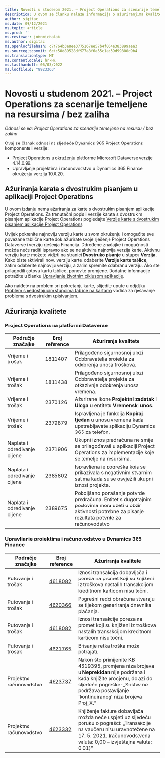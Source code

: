 ```yaml
---
title: Novosti u studenom 2021. – Project Operations za scenarije temeljene na resursima / bez zaliha
description: U ovom se članku nalaze informacije o ažuriranjima kvalitete dostupnima u izdanju projektnih operacija u rujnu 2021. za scenarije koji se temelje na resursima/nenaseljenim resursima.
author: sigitac
ms.date: 09/12/2021
ms.topic: article
ms.prod: ''
ms.reviewer: johnmichalak
ms.author: sigitac
ms.openlocfilehash: c7f764b3e8ee3775167ee57b4f034e383899aea3
ms.sourcegitcommit: 6cfc50d89528df977a8f6a55c1ad39d99800d9b4
ms.translationtype: MT
ms.contentlocale: hr-HR
ms.lasthandoff: 06/03/2022
ms.locfileid: "8923363"
---
```

# <a name="whats-new-september-2021---project-operations-for-resourcenon-stocked-based-scenarios"></a>Novosti u studenom 2021. – Project Operations za scenarije temeljene na resursima / bez zaliha

*Odnosi se na: Project Operations za scenarije temeljene na resursu / bez zaliha*

Ovaj se članak odnosi na sljedeće Dynamics 365 Project Operations komponente i verzije:

   - Project Operations u okruženju platforme Microsoft Dataverse verzije 4.14.0.99.
   - Upravljanje projektima i računovodstvo u Dynamics 365 Finance okruženju verzija 10.0.20.

## <a name="project-operations-dual-write-maps-updates"></a>Ažuriranja karata s dvostrukim pisanjem u aplikaciji Project Operations

U ovom izdanju nema ažuriranja za karte s dvostrukim pisanjem aplikacije Project Operations. Za trenutačni popis i verzije karata s dvostrukim pisanjem aplikacije Project Operations pogledajte [Verzije karte s dvostrukim pisanjem aplikacije Project Operations](../environment/resource-dual-write-maps.md).

Uvijek pokrenite najnoviju verziju karte u svom okruženju i omogućite sve povezane tablične karte dok ažurirate svoje rješenje Project Operations Dataverse i verziju rješenja Financija. Određene značajke i mogućnosti možda neće raditi ispravno ako se ne aktivira najnovija verzija karte. Aktivnu verziju karte možete vidjeti na stranici **Dvostruko pisanje** u stupcu **Verzija**. Kako biste aktivirali novu verziju karte, odaberite **Verzije karte tablice**, zatim odaberite najnoviju verziju, a zatim spremite odabranu verziju. Ako ste prilagodili gotovu kartu tablice, ponovite promjene. Dodatne informacije potražite u članku [Upravljanje životnim ciklusom aplikacije](/dynamics365/fin-ops-core/dev-itpro/data-entities/dual-write/app-lifecycle-management).

Ako naiđete na problem pri pokretanju karte, slijedite upute u odjeljku [Problem s nedostajućim stupcima tablice na kartama](/dynamics365/fin-ops-core/dev-itpro/data-entities/dual-write/dual-write-troubleshooting-finops-upgrades#missing-table-columns-issue-on-maps) vodiča za rješavanje problema s dvostrukim upisivanjem.

## <a name="quality-updates"></a>Ažuriranja kvalitete

### <a name="project-operations-on-dataverse"></a>Project Operations na platformi Dataverse

| **Područje značajke** | **Broj reference** | **Ažuriranja kvalitete** |
| --- | --- | --- |
| Vrijeme i trošak | 1811407 | Prilagođeno sigurnosnoj ulozi Odobravatelja projekta za odobrenja unosa troškova. |
| Vrijeme i trošak | 1811438 | Prilagođeno sigurnosnoj ulozi Odobravatelja projekta za otkazivnje odobrenja unosa vremena. |
| Vrijeme i trošak | 2370126 | Ažurirane ikone **Projektni zadatak** i **Uloga** u entitetu **Vremenski unos**. |
| Vrijeme i trošak | 2379879 | Ispravljena je funkcija **Kopiraj tjedan** u unosu vremena kada upotrebljavate aplikaciju Dynamics 365 za telefon. |
| Naplata i određivanje cijene | 2371906 | Ukupni iznos predračuna ne smije se prilagođavati u aplikaciji Project Operations za implementacije koje se temelje na resursima. |
| Naplata i određivanje cijene | 2385802 | Ispravljena je pogreška koja se prikazivala s negativnim stvarnim satima kada su se osvježili ukupni iznosi projekta. |
| Naplata i određivanje cijene | 2389675 | Poboljšano ponašanje potvrde predračuna. Entitet s dugotrajnim poslovima mora uzeti u obzir aktivnosti potrebne za pisanje rezultata potvrde za računovodstvo. |

### <a name="project-management-and-accounting-in-dynamics-365-finance"></a>Upravljanje projektima i računovodstvo u Dynamics 365 Finance

| Područje značajke | Broj reference | Ažuriranja kvalitete |
| --- | --- | --- |
| Putovanje i trošak | [4618082](https://fix.lcs.dynamics.com/Issue/Details?kb=4618082&amp;bugId=583101&amp;dbType=3&amp;qc=9c85ac8ca1e5e9cd07fac9e9aa2cb0914724e28b86ad3339dacf7741f554c605) | Iznosi transakcija dobavljača i poreza na promet koji su knjiženi iz troškova nastalih transakcijom kreditnom karticom nisu točni. |
| Putovanje i trošak | [4620366](https://fix.lcs.dynamics.com/Issue/Details?kb=4620366&amp;bugId=579485&amp;dbType=3&amp;qc=e864789bd95505ea624c537d585bf113c2de60b97c88439d44693dbd85aa8e92) | Pogrešni redci obračuna stvaraju se tijekom generiranja dnevnika plaćanja. |
| Putovanje i trošak | [4618082](https://fix.lcs.dynamics.com/Issue/Details?kb=4618082&amp;bugId=583101&amp;dbType=3&amp;qc=9c85ac8ca1e5e9cd07fac9e9aa2cb0914724e28b86ad3339dacf7741f554c605) | Iznosi transakcije poreza na promet koji su knjiženi iz troškova nastalih transakcijom kreditnom karticom nisu točni. |
| Putovanje i trošak | [4621765](https://fix.lcs.dynamics.com/Issue/Details?kb=4621765&amp;bugId=587306&amp;dbType=3&amp;qc=6fbfad0123d4e95eaf8d5a5a2f6c354577c991b7905c852ab02d1f94e728a876) | Brisanje retka troška može potrajati. |
| Projektno računovodstvo | [4623737](https://fix.lcs.dynamics.com/Issue/Details?kb=4623737&amp;bugId=598109&amp;dbType=3&amp;qc=4101fc5865201e21815299f2ff11ae46d5d5370510868df86c25ee09a8ca1a0c) | Nakon što primijenite KB 4619395, promjena niza brojeva u **Neprekidan** nije podržana i kada knjižite procjenu, dolazi do sljedeće pogreške: „Sustav ne podržava postavljanje 'kontinuiranog' niza brojeva Proj_X.” |
| Projektno računovodstvo | [4623332](https://fix.lcs.dynamics.com/Issue/Details?kb=4623332&amp;bugId=586034&amp;dbType=3&amp;qc=2f64bb1977c4a9c9dd2ce9de7e72230b86eca14b6295c5bbfb614ea97ad81caf) | Knjiženje fakture dobavljača možda neće uspjeti uz sljedeću poruku o pogrešci: „Transakcije na vaučeru nisu uravnotežene na 17. 5. 2021. (računovodstvena valuta: 0,00 – izvještajna valuta: 0,01)” |
